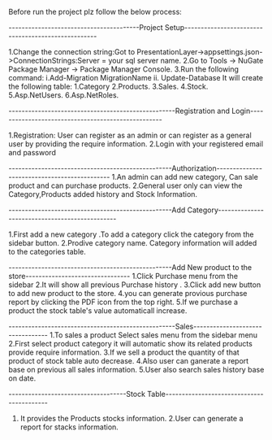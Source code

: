 Before run the project plz follow the below process:

----------------------------------------Project Setup---------------------------------------------------

1.Change the connection string:Got to PresentationLayer->appsettings.json->ConnectionStrings:Server = your sql server name.
2.Go to Tools -> NuGate Package Manager -> Package Manager Console.
3.Run the following command: i.Add-Migration MigrationName
                             ii. Update-Database
It will create the following table:
1.Category
2.Products.
3.Sales.
4.Stock.
5.Asp.NetUsers.
6.Asp.NetRoles.

---------------------------------------------------Registration and Login---------------------------------------------------

1.Registration: User can register as an admin or can register as a general user by providing the require information.
2.Login with your registered email and password

--------------------------------------------------Authorization---------------------------------------------
1.An admin can add new category, Can sale product and can purchase products.
2.General user only can view the Category,Products added history and Stock Information.

--------------------------------------------------Add Category-----------------------------------------------

1.First add a new category .To add a category click the category from the sidebar button.
2.Prodive category name. Category information will added to the categories table.

--------------------------------------------------Add New product to the store--------------------------------
1.Click Purchase menu from the sidebar 
2.It will show all previous Purchase history .
3.Click add new button to add new product to the store.
4.you can generate provious purchase report by clicking the PDF icon from the top right.
5.If we purchase a product the stock table's value automaticall increase.

---------------------------------------------------Sales---------------------------------
1.To sales a product Select sales menu from the sidebar menu
2.First select product category it will automatic show its related products provide require information.
3.If we sell a product the quantity of that product of stock table auto decrease.
4.Also user can ganerate a report base on previous all sales information.
5.User also search sales history base on date.

------------------------------------Stock Table------------------------------------------
1. It provides the Products stocks information.
2.User can generate a report for stacks information.






